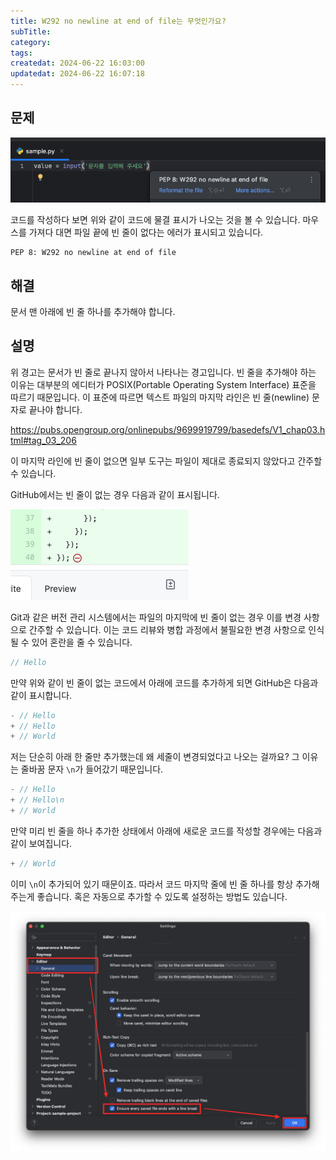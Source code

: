 ```yaml
---
title: W292 no newline at end of file는 무엇인가요?
subTitle:
category:
tags:
createdat: 2024-06-22 16:03:00
updatedat: 2024-06-22 16:07:18
---
```


## 문제

![스크린샷](/images/blogs/python/newline/screenshot.png)

코드를 작성하다 보면 위와 같이 코드에 물결 표시가 나오는 것을 볼 수 있습니다.
마우스를 가져다 대면 파일 끝에 빈 줄이 없다는 에러가 표시되고 있습니다.

```
PEP 8: W292 no newline at end of file
```

## 해결

문서 맨 아래에 빈 줄 하나를 추가해야 합니다.

## 설명

위 경고는 문서가 빈 줄로 끝나지 않아서 나타나는 경고입니다. 빈 줄을 추가해야
하는 이유는 대부분의 에디터가 POSIX(Portable Operating System Interface) 표준을
따르기 때문입니다. 이 표준에 따르면 텍스트 파일의 마지막 라인은 빈 줄(newline)
문자로 끝나야 합니다.

<https://pubs.opengroup.org/onlinepubs/9699919799/basedefs/V1_chap03.html#tag_03_206>

이 마지막 라인에 빈 줄이 없으면 일부 도구는 파일이 제대로 종료되지 않았다고
간주할 수 있습니다.  

GitHub에서는 빈 줄이 없는 경우 다음과 같이 표시됩니다.

![깃헙 이미지](/images/blogs/python/newline/newline.png)

Git과 같은 버전 관리 시스템에서는 파일의 마지막에 빈 줄이 없는 경우 이를 변경 사항으로 간주할 수 있습니다. 이는 코드 리뷰와 병합 과정에서 불필요한 변경 사항으로 인식될 수 있어 혼란을 줄 수 있습니다.

```js
// Hello
```

만약 위와 같이 빈 줄이 없는 코드에서 아래에 코드를 추가하게 되면 GitHub은 다음과 같이 표시합니다.

```js
- // Hello
+ // Hello
+ // World
```

저는 단순히 아래 한 줄만 추가했는데 왜 세줄이 변경되었다고 나오는 걸까요? 그 이유는 줄바꿈 문자 `\n`가 들어갔기 때문입니다.

```js
- // Hello
+ // Hello\n
+ // World
```

만약 미리 빈 줄을 하나 추가한 상태에서 아래에 새로운 코드를 작성할 경우에는 다음과 같이 보여집니다.

```js
+ // World
```

이미 `\n`이 추가되어 있기 때문이죠. 따라서 코드 마지막 줄에 빈 줄 하나를 항상 추가해주는게 좋습니다.
혹은 자동으로 추가할 수 있도록 설정하는 방법도 있습니다.

![저장시 뉴라인 추가 설정](/images/blogs/python/newline/setting.png)
